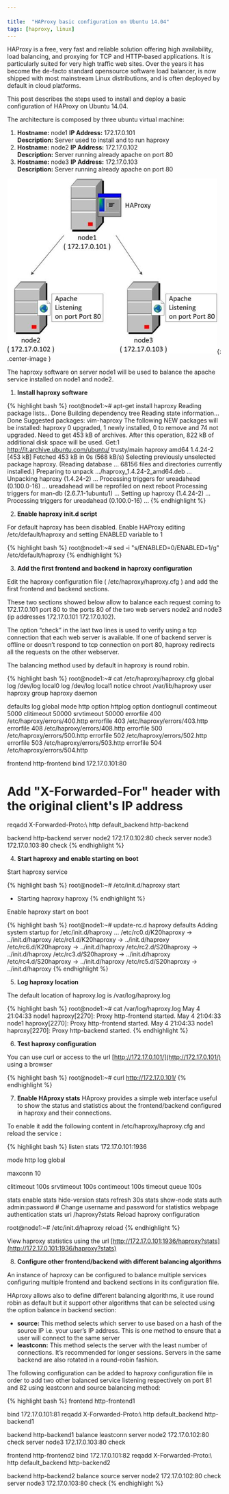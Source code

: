 ```yaml
---

title:  "HAProxy basic configuration on Ubuntu 14.04"
tags: [haproxy, linux]
---
```


HAProxy is a free, very fast and reliable solution offering high availability, load balancing, and proxying for TCP and HTTP-based applications. It is particularly suited for very high traffic web sites. Over the years it has become the de-facto standard opensource software load balancer, is now shipped with most mainstream Linux distributions, and is often deployed by default in cloud platforms.

This post describes the steps used to install and deploy a basic configuration of HAProxy on Ubuntu 14.04.

The architecture is composed by three ubuntu virtual machine:

1. **Hostname:** node1    **IP Address:** 172.17.0.101  
   **Description:** Server used to install and to run haproxy
2. **Hostname:** node2    **IP Address:** 172.17.0.102   
   **Description:** Server running already apache on port 80
3. **Hostname:** node3    **IP Address:** 172.17.0.103  
   **Description:** Server running already apache on port 80

![haproxy architecture diagram](/assets/2015-05-09-haproxy_basic_configuration_on_ubuntu_14.04_img1.jpg){: .center-image }

The haproxy software on server node1 will be used to balance the apache service installed on node1 and node2.

1. **Install haproxy software**

{% highlight bash %}
root@node1:~# apt-get install haproxy
Reading package lists... Done
Building dependency tree
Reading state information... Done
Suggested packages:
vim-haproxy
The following NEW packages will be installed:
haproxy
0 upgraded, 1 newly installed, 0 to remove and 74 not upgraded.
Need to get 453 kB of archives.
After this operation, 822 kB of additional disk space will be used.
Get:1 http://it.archive.ubuntu.com/ubuntu/ trusty/main haproxy amd64 1.4.24-2 [453 kB]
Fetched 453 kB in 0s (568 kB/s)
Selecting previously unselected package haproxy.
(Reading database ... 68156 files and directories currently installed.)
Preparing to unpack .../haproxy_1.4.24-2_amd64.deb ...
Unpacking haproxy (1.4.24-2) ...
Processing triggers for ureadahead (0.100.0-16) ...
ureadahead will be reprofiled on next reboot
Processing triggers for man-db (2.6.7.1-1ubuntu1) ...
Setting up haproxy (1.4.24-2) ...
Processing triggers for ureadahead (0.100.0-16) ...
{% endhighlight %}

2. **Enable haproxy init.d script**

For default haproxy has been disabled. Enable HAProxy editing /etc/default/haproxy and setting ENABLED variable to 1

{% highlight bash %}
root@node1:~#  sed -i "s/ENABLED=0/ENABLED=1/g" /etc/default/haproxy
{% endhighlight %}

3. **Add the first frontend and backend in haproxy configuration**

Edit the haproxy configuration file ( /etc/haproxy/haproxy.cfg ) and add the first frontend and backend sections.

These two sections showed below allow to balance each request coming to 172.17.0.101 port 80 to the ports 80 of the two web servers node2 and node3 (ip addresses 172.17.0.101 172.17.0.102).

The option “check” in the last two lines is used to verify using a tcp connection that each web server is available. If one of backend server is offline or doesn’t respond to tcp connection on port 80, haproxy redirects all the requests on the other webserver.

The balancing method used by default in haproxy is round robin.

{% highlight bash %}
root@node1:~# cat /etc/haproxy/haproxy.cfg
global
log /dev/log local0
log /dev/log local1 notice
chroot /var/lib/haproxy
user haproxy
group haproxy
daemon

defaults
log global
mode http
option httplog
option dontlognull
contimeout 5000
clitimeout 50000
srvtimeout 50000
errorfile 400 /etc/haproxy/errors/400.http
errorfile 403 /etc/haproxy/errors/403.http
errorfile 408 /etc/haproxy/errors/408.http
errorfile 500 /etc/haproxy/errors/500.http
errorfile 502 /etc/haproxy/errors/502.http
errorfile 503 /etc/haproxy/errors/503.http
errorfile 504 /etc/haproxy/errors/504.http

frontend http-frontend
bind 172.17.0.101:80
# Add "X-Forwarded-For" header with the original client's IP address
reqadd X-Forwarded-Proto:\ http
default_backend http-backend

backend http-backend
server node2 172.17.0.102:80 check
server node3 172.17.0.103:80 check
{% endhighlight %}

4. **Start haproxy and enable starting on boot**

Start haproxy service

{% highlight bash %}
root@node1:~# /etc/init.d/haproxy start
* Starting haproxy haproxy
{% endhighlight %}

Enable haproxy start on boot

{% highlight bash %}
root@node1:~# update-rc.d haproxy defaults
Adding system startup for /etc/init.d/haproxy ...
/etc/rc0.d/K20haproxy -&gt; ../init.d/haproxy
/etc/rc1.d/K20haproxy -&gt; ../init.d/haproxy
/etc/rc6.d/K20haproxy -&gt; ../init.d/haproxy
/etc/rc2.d/S20haproxy -&gt; ../init.d/haproxy
/etc/rc3.d/S20haproxy -&gt; ../init.d/haproxy
/etc/rc4.d/S20haproxy -&gt; ../init.d/haproxy
/etc/rc5.d/S20haproxy -&gt; ../init.d/haproxy
{% endhighlight %}

5. **Log haproxy location**

The default location of haproxy.log is /var/log/haproxy.log

{% highlight bash %}
root@node1:~# cat /var/log/haproxy.log
May 4 21:04:33 node1 haproxy[2270]: Proxy http-frontend started.
May 4 21:04:33 node1 haproxy[2270]: Proxy http-frontend started.
May 4 21:04:33 node1 haproxy[2270]: Proxy http-backend started.
{% endhighlight %}

6. **Test haproxy configuration**

You can use curl or access to the url [http://172.17.0.101/](http://172.17.0.101/) using a browser

{% highlight bash %}
root@node1:~# curl http://172.17.0.101/
{% endhighlight %}

7. **Enable HAproxy stats**
HAproxy provides a simple web interface useful to show the status and statistics about the frontend/backend configured in haproxy and their connections.

To enable it add the following content in /etc/haproxy/haproxy.cfg and reload the service :

{% highlight bash %}
listen stats 172.17.0.101:1936

mode http
log global

maxconn 10

clitimeout 100s
srvtimeout 100s
contimeout 100s
timeout queue 100s

stats enable
stats hide-version
stats refresh 30s
stats show-node
stats auth admin:password # Change username and password for statistics webpage authentication
stats uri /haproxy?stats
Reload haproxy configuration

root@node1:~# /etc/init.d/haproxy reload
{% endhighlight %}

View haproxy statistics using the url [http://172.17.0.101:1936/haproxy?stats](http://172.17.0.101:1936/haproxy?stats)

8. **Configure other frontend/backend with different balancing algorithms**

An instance of haproxy can be configured to balance multiple services configuring multiple frontend and backend sections in its configuration file.

HAproxy allows also to define different balancing algorithms, it use round robin as default but it support other algorithms that can be selected using the option balance in backend section:

- **source:** This method selects which server to use based on a hash of the source IP i.e. your user’s IP address. This is one method to ensure that a user will connect to the same server
- **leastconn:** This method selects the server with the least number of connections. It’s recommended for longer sessions. Servers in the same backend are also rotated in a round-robin fashion.

The following configuration can be added to haproxy configuration file in order to add two other balanced service listening respectively on port 81 and 82 using leastconn and source balancing method:

{% highlight bash %}
frontend http-frontend1

bind 172.17.0.101:81
reqadd X-Forwarded-Proto:\ http
default_backend http-backend1

backend http-backend1
balance leastconn
server node2 172.17.0.102:80 check
server node3 172.17.0.103:80 check

frontend http-frontend2
bind 172.17.0.101:82
reqadd X-Forwarded-Proto:\ http
default_backend http-backend2

backend http-backend2
balance source
server node2 172.17.0.102:80 check
server node3 172.17.0.103:80 check
{% endhighlight %}
